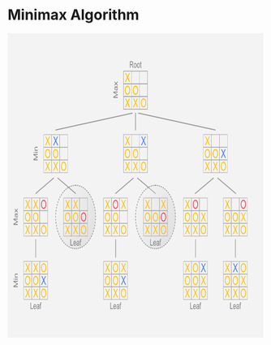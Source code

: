 # Minimax Algorithm

<p align="center">
  <img width="800" height="600" src="images\minimax.png">
</p>
